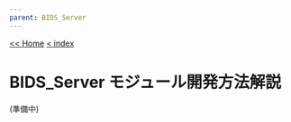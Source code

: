 ```yaml
---
parent: BIDS_Server
---
```


[<< Home](../index.md)  [< index](./index.md)

# BIDS_Server モジュール開発方法解説
(準備中)